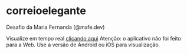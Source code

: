 # correioelegante
Desafio da Maria Fernanda (@mafe.dev)


Visualize em tempo real <a href="https://snack.expo.io/@marlonelima/github.com-marlonelima-correioelegante" target="_blank">clicando aqui</a>
Atenção: o aplicativo não foi feito para a Web. Use a versão de Android ou iOS para visualização.
